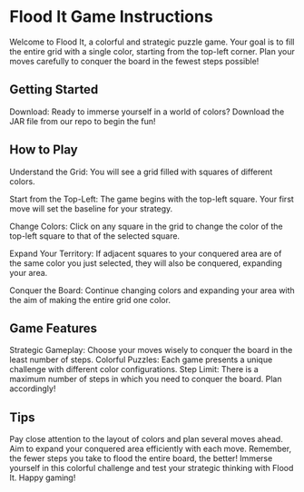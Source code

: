 # Flood It Game Instructions
Welcome to Flood It, a colorful and strategic puzzle game. Your goal is to fill the entire grid with a single color, starting from the top-left corner. Plan your moves carefully to conquer the board in the fewest steps possible!

## Getting Started
Download: Ready to immerse yourself in a world of colors? Download the JAR file from our repo to begin the fun!
## How to Play
Understand the Grid: You will see a grid filled with squares of different colors.

Start from the Top-Left: The game begins with the top-left square. Your first move will set the baseline for your strategy.

Change Colors: Click on any square in the grid to change the color of the top-left square to that of the selected square.

Expand Your Territory: If adjacent squares to your conquered area are of the same color you just selected, they will also be conquered, expanding your area.

Conquer the Board: Continue changing colors and expanding your area with the aim of making the entire grid one color.
## Game Features
Strategic Gameplay: Choose your moves wisely to conquer the board in the least number of steps.
Colorful Puzzles: Each game presents a unique challenge with different color configurations.
Step Limit: There is a maximum number of steps in which you need to conquer the board. Plan accordingly!
## Tips
Pay close attention to the layout of colors and plan several moves ahead.
Aim to expand your conquered area efficiently with each move.
Remember, the fewer steps you take to flood the entire board, the better!
Immerse yourself in this colorful challenge and test your strategic thinking with Flood It. Happy gaming!
